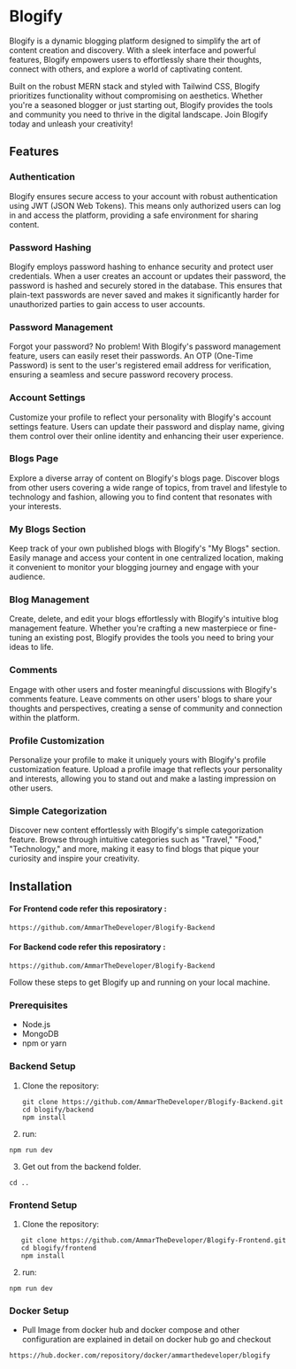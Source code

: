 # Blogify

Blogify is a dynamic blogging platform designed to simplify the art of content creation and discovery. With a sleek interface and powerful features, Blogify empowers users to effortlessly share their thoughts, connect with others, and explore a world of captivating content.

Built on the robust MERN stack and styled with Tailwind CSS, Blogify prioritizes functionality without compromising on aesthetics. Whether you're a seasoned blogger or just starting out, Blogify provides the tools and community you need to thrive in the digital landscape. Join Blogify today and unleash your creativity!

## Features

### Authentication

Blogify ensures secure access to your account with robust authentication using JWT (JSON Web Tokens). This means only authorized users can log in and access the platform, providing a safe environment for sharing content.

### Password Hashing

Blogify employs password hashing to enhance security and protect user credentials. When a user creates an account or updates their password, the password is hashed and securely stored in the database. This ensures that plain-text passwords are never saved and makes it significantly harder for unauthorized parties to gain access to user accounts.

### Password Management

Forgot your password? No problem! With Blogify's password management feature, users can easily reset their passwords. An OTP (One-Time Password) is sent to the user's registered email address for verification, ensuring a seamless and secure password recovery process.

### Account Settings

Customize your profile to reflect your personality with Blogify's account settings feature. Users can update their password and display name, giving them control over their online identity and enhancing their user experience.

### Blogs Page

Explore a diverse array of content on Blogify's blogs page. Discover blogs from other users covering a wide range of topics, from travel and lifestyle to technology and fashion, allowing you to find content that resonates with your interests.

### My Blogs Section

Keep track of your own published blogs with Blogify's "My Blogs" section. Easily manage and access your content in one centralized location, making it convenient to monitor your blogging journey and engage with your audience.

### Blog Management

Create, delete, and edit your blogs effortlessly with Blogify's intuitive blog management feature. Whether you're crafting a new masterpiece or fine-tuning an existing post, Blogify provides the tools you need to bring your ideas to life.

### Comments

Engage with other users and foster meaningful discussions with Blogify's comments feature. Leave comments on other users' blogs to share your thoughts and perspectives, creating a sense of community and connection within the platform.

### Profile Customization

Personalize your profile to make it uniquely yours with Blogify's profile customization feature. Upload a profile image that reflects your personality and interests, allowing you to stand out and make a lasting impression on other users.

### Simple Categorization

Discover new content effortlessly with Blogify's simple categorization feature. Browse through intuitive categories such as "Travel," "Food," "Technology," and more, making it easy to find blogs that pique your curiosity and inspire your creativity.

## Installation

#### For Frontend code refer this reposiratory :

```
https://github.com/AmmarTheDeveloper/Blogify-Backend
```

#### For Backend code refer this reposiratory :

```
https://github.com/AmmarTheDeveloper/Blogify-Backend
```

Follow these steps to get Blogify up and running on your local machine.

### Prerequisites

- Node.js
- MongoDB
- npm or yarn

### Backend Setup

1. Clone the repository:

   ```
   git clone https://github.com/AmmarTheDeveloper/Blogify-Backend.git
   cd blogify/backend
   npm install
   ```

2. run:

```
npm run dev
```

3. Get out from the backend folder.

```
cd ..
```

### Frontend Setup

1. Clone the repository:

```
   git clone https://github.com/AmmarTheDeveloper/Blogify-Frontend.git
   cd blogify/frontend
   npm install
```

2. run:

```
npm run dev
```

### Docker Setup

- Pull Image from docker hub and docker compose and other configuration are explained in detail on docker hub go and checkout

```
https://hub.docker.com/repository/docker/ammarthedeveloper/blogify
```
